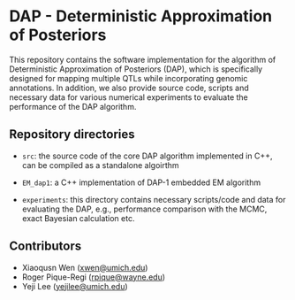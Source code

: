 # DAP - Deterministic Approximation of Posteriors


This repository contains the software implementation for the algorithm of Deterministic Approximation of Posteriors (DAP), which is specifically designed for mapping multiple QTLs while incorporating genomic annotations. In addition, we also provide source code, scripts and necessary data for various numerical experiments to evaluate the performance of the DAP algorithm. 


## Repository directories

* ``src``: the source code of the core DAP algorithm implemented in C++, can be compiled as a standalone algoirthm

* ``EM_dap1``: a C++ implementation of DAP-1 embedded EM algorithm

* ``experiments``: this directory contains necessary scripts/code and data for evaluating the DAP, e.g., performance comparison with the MCMC, exact Bayesian calculation etc. 


## Contributors

* Xiaoqusn Wen (xwen@umich.edu)  
* Roger Pique-Regi (rpique@wayne.edu)
* Yeji Lee (yejilee@umich.edu)

